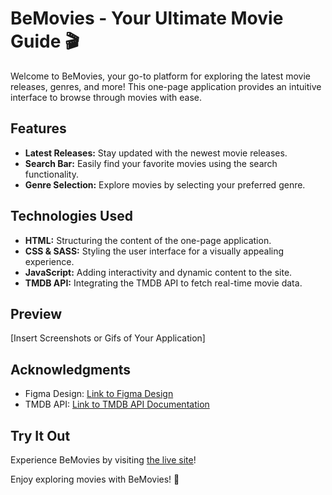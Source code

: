 # BeMovies - Your Ultimate Movie Guide 🎬

Welcome to BeMovies, your go-to platform for exploring the latest movie releases, genres, and more! This one-page application provides an intuitive interface to browse through movies with ease.


## Features

- **Latest Releases:** Stay updated with the newest movie releases.
- **Search Bar:** Easily find your favorite movies using the search functionality.
- **Genre Selection:** Explore movies by selecting your preferred genre.

## Technologies Used

- **HTML:** Structuring the content of the one-page application.
- **CSS & SASS:** Styling the user interface for a visually appealing experience.
- **JavaScript:** Adding interactivity and dynamic content to the site.
- **TMDB API:** Integrating the TMDB API to fetch real-time movie data.

## Preview

[Insert Screenshots or Gifs of Your Application]

## Acknowledgments

- Figma Design: [Link to Figma Design](https://www.figma.com/file/jT6U3cABdKEUDRVTUJSbQd/BeMovies?type=design&node-id=0-1&mode=design)
- TMDB API: [Link to TMDB API Documentation](https://developer.themoviedb.org/docs/getting-started)

## Try It Out

Experience BeMovies by visiting [the live site](https://derfro22.github.io/BEmovies/)!

Enjoy exploring movies with BeMovies! 🍿
